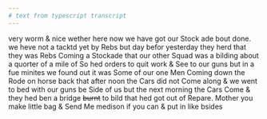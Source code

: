 ```yaml
---
# text from typescript transcript
---
```

very worm & nice wether here now we have got our Stock ade bout done. we heve not a tacktd yet by Rebs but day befor yesterday they herd that they was Rebs Coming a Stockade that our other Squad was a bilding about a quorter of a mile of  So hed orders to quit work & See to our guns but in a fue minites we found out it was Some of our one Men Coming down the Rode on horse back that after noon the Cars did not Come along & we went to bed with our guns be Side of us but the next morning the Cars Come & they hed ben a bridge ~~burnt~~ to bild that hed got out of Repare. Mother you make little bag & Send Me medison if you can & put in like bsides